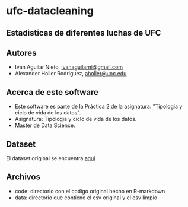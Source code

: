 # ufc-datacleaning
## Estadisticas de diferentes luchas de UFC

## Autores

* Ivan Aguilar Nieto, ivanaguilarni@gmail.com
* Alexander Holler Rodriguez, aholler@uoc.edu

## Acerca de este software

* Este software es parte de la Práctica 2 de la asignatura: "Tipologia y ciclo de vida de los datos".
* Asignatura: Tipologia y ciclo de vida de los datos.
* Master de Data Science.

## Dataset

El dataset original se encuentra [aquí](https://www.kaggle.com/calmdownkarm/ufcdataset)

## Archivos

* code: directorio con el codigo original hecho en R-markdown
* data: directorio que contiene el csv original y el csv limpio
